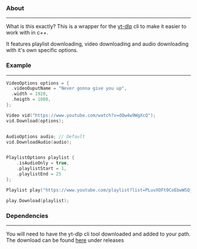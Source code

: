 ### About
---
What is this exactly? This is a wrapper for the [yt-dlp](https://github.com/yt-dlp/yt-dlp) cli to make it easier to work with in c++. 

It features playlist downloading, video downloading and audio downloading with it's own specific options.

### Example
---
```c++
VideoOptions options = {
  .videoOuputName = "Never gonna give you up",
  .width = 1920,
  .heigth = 1080,  
};

Video vid("https://www.youtube.com/watch?v=dQw4w9WgXcQ");
vid.Download(options);


AudioOptions audio; // Default 
vid.DownloadAudio(audio);


PlaylistOptions playlist { 
	.isAudioOnly = true, 
	.playlistStart = 1, 
	.playlistEnd = 25 
};

Playlist play("https://www.youtube.com/playlist?list=PLuvXOFt0CoEbwWSQj5LmzPhIVKS0SvJ-1");

play.Download(playlist);
```

### Dependencies 
---
You will need to have the yt-dlp cli tool downloaded and added to your path. The download can be found [here](https://github.com/yt-dlp/yt-dlp) under releases

